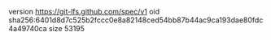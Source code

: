 version https://git-lfs.github.com/spec/v1
oid sha256:6401d8d7c525b2fccc0e8a82148ced54bb87b44ac9ca193dae80fdc4a49740ca
size 53195
